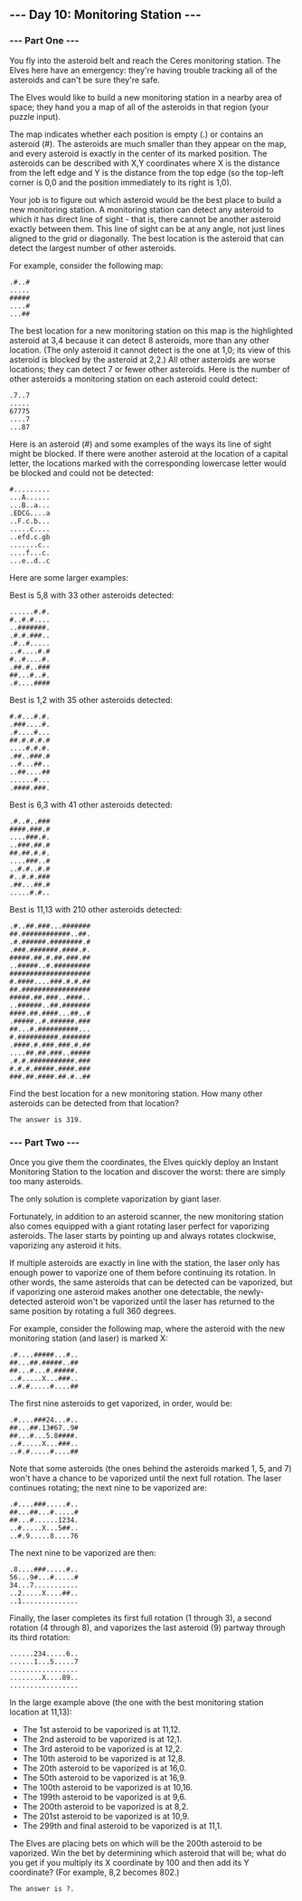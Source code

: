 ## --- Day 10: Monitoring Station ---

### --- Part One ---

You fly into the asteroid belt and reach the Ceres monitoring station. The Elves here have an emergency: they're having trouble tracking all of the asteroids and can't be sure they're safe.

The Elves would like to build a new monitoring station in a nearby area of space; they hand you a map of all of the asteroids in that region (your puzzle input).

The map indicates whether each position is empty (.) or contains an asteroid (#). The asteroids are much smaller than they appear on the map, and every asteroid is exactly in the center of its marked position. The asteroids can be described with X,Y coordinates where X is the distance from the left edge and Y is the distance from the top edge (so the top-left corner is 0,0 and the position immediately to its right is 1,0).

Your job is to figure out which asteroid would be the best place to build a new monitoring station. A monitoring station can detect any asteroid to which it has direct line of sight - that is, there cannot be another asteroid exactly between them. This line of sight can be at any angle, not just lines aligned to the grid or diagonally. The best location is the asteroid that can detect the largest number of other asteroids.

For example, consider the following map:

    .#..#
    .....
    #####
    ....#
    ...##
The best location for a new monitoring station on this map is the highlighted asteroid at 3,4 because it can detect 8 asteroids, more than any other location. (The only asteroid it cannot detect is the one at 1,0; its view of this asteroid is blocked by the asteroid at 2,2.) All other asteroids are worse locations; they can detect 7 or fewer other asteroids. Here is the number of other asteroids a monitoring station on each asteroid could detect:

    .7..7
    .....
    67775
    ....7
    ...87
Here is an asteroid (#) and some examples of the ways its line of sight might be blocked. If there were another asteroid at the location of a capital letter, the locations marked with the corresponding lowercase letter would be blocked and could not be detected:

    #.........
    ...A......
    ...B..a...
    .EDCG....a
    ..F.c.b...
    .....c....
    ..efd.c.gb
    .......c..
    ....f...c.
    ...e..d..c
Here are some larger examples:

Best is 5,8 with 33 other asteroids detected:

    ......#.#.
    #..#.#....
    ..#######.
    .#.#.###..
    .#..#.....
    ..#....#.#
    #..#....#.
    .##.#..###
    ##...#..#.
    .#....####
Best is 1,2 with 35 other asteroids detected:

    #.#...#.#.
    .###....#.
    .#....#...
    ##.#.#.#.#
    ....#.#.#.
    .##..###.#
    ..#...##..
    ..##....##
    ......#...
    .####.###.
Best is 6,3 with 41 other asteroids detected:

    .#..#..###
    ####.###.#
    ....###.#.
    ..###.##.#
    ##.##.#.#.
    ....###..#
    ..#.#..#.#
    #..#.#.###
    .##...##.#
    .....#.#..
Best is 11,13 with 210 other asteroids detected:

    .#..##.###...#######
    ##.############..##.
    .#.######.########.#
    .###.#######.####.#.
    #####.##.#.##.###.##
    ..#####..#.#########
    ####################
    #.####....###.#.#.##
    ##.#################
    #####.##.###..####..
    ..######..##.#######
    ####.##.####...##..#
    .#####..#.######.###
    ##...#.##########...
    #.##########.#######
    .####.#.###.###.#.##
    ....##.##.###..#####
    .#.#.###########.###
    #.#.#.#####.####.###
    ###.##.####.##.#..##
Find the best location for a new monitoring station. How many other asteroids can be detected from that location?

```
The answer is 319.
```

### --- Part Two ---

Once you give them the coordinates, the Elves quickly deploy an Instant Monitoring Station to the location and discover the worst: there are simply too many asteroids.

The only solution is complete vaporization by giant laser.

Fortunately, in addition to an asteroid scanner, the new monitoring station also comes equipped with a giant rotating laser perfect for vaporizing asteroids. The laser starts by pointing up and always rotates clockwise, vaporizing any asteroid it hits.

If multiple asteroids are exactly in line with the station, the laser only has enough power to vaporize one of them before continuing its rotation. In other words, the same asteroids that can be detected can be vaporized, but if vaporizing one asteroid makes another one detectable, the newly-detected asteroid won't be vaporized until the laser has returned to the same position by rotating a full 360 degrees.

For example, consider the following map, where the asteroid with the new monitoring station (and laser) is marked X:

    .#....#####...#..
    ##...##.#####..##
    ##...#...#.#####.
    ..#.....X...###..
    ..#.#.....#....##
The first nine asteroids to get vaporized, in order, would be:

    .#....###24...#..
    ##...##.13#67..9#
    ##...#...5.8####.
    ..#.....X...###..
    ..#.#.....#....##
Note that some asteroids (the ones behind the asteroids marked 1, 5, and 7) won't have a chance to be vaporized until the next full rotation. The laser continues rotating; the next nine to be vaporized are:

    .#....###.....#..
    ##...##...#.....#
    ##...#......1234.
    ..#.....X...5##..
    ..#.9.....8....76
The next nine to be vaporized are then:

    .8....###.....#..
    56...9#...#.....#
    34...7...........
    ..2.....X....##..
    ..1..............
Finally, the laser completes its first full rotation (1 through 3), a second rotation (4 through 8), and vaporizes the last asteroid (9) partway through its third rotation:

    ......234.....6..
    ......1...5.....7
    .................
    ........X....89..
    .................
In the large example above (the one with the best monitoring station location at 11,13):

- The 1st asteroid to be vaporized is at 11,12.
- The 2nd asteroid to be vaporized is at 12,1.
- The 3rd asteroid to be vaporized is at 12,2.
- The 10th asteroid to be vaporized is at 12,8.
- The 20th asteroid to be vaporized is at 16,0.
- The 50th asteroid to be vaporized is at 16,9.
- The 100th asteroid to be vaporized is at 10,16.
- The 199th asteroid to be vaporized is at 9,6.
- The 200th asteroid to be vaporized is at 8,2.
- The 201st asteroid to be vaporized is at 10,9.
- The 299th and final asteroid to be vaporized is at 11,1.

The Elves are placing bets on which will be the 200th asteroid to be vaporized. Win the bet by determining which asteroid that will be; what do you get if you multiply its X coordinate by 100 and then add its Y coordinate? (For example, 8,2 becomes 802.)

```
The answer is ?.
```
